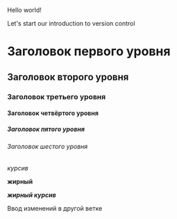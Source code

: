 Hello world!

Let's start our introduction to version control

# Заголовок первого уровня
## Заголовок второго уровня
### Заголовок третьего уровня
#### Заголовок четвёртого уровня
##### Заголовок пятого уровня
###### Заголовок шестого уровня

*курсив* 

**жирный** 

***жирный курсив***

Ввод изменений в другой ветке